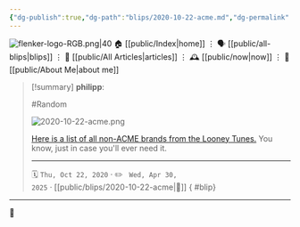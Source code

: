 ```yaml
---
{"dg-publish":true,"dg-path":"blips/2020-10-22-acme.md","dg-permalink":"2020/10/22/acme/","permalink":"/2020/10/22/acme/","title":"philipp @ 2020-10-22"}
---
```



<div class="transclusion internal-embed is-loaded"><div class="markdown-embed">




![flenker-logo-RGB.png|40](/img/user/attachments/flenker-logo-RGB.png)
🏠 [[public/Index\|home]]  ⋮ 🗣️ [[public/all-blips\|blips]] ⋮  📝 [[public/All Articles\|articles]]  ⋮ 🕰️ [[public/now\|now]] ⋮ 🪪 [[public/About Me\|about me]]


</div></div>


> [!summary] **philipp**:
>
> #Random
>
> ![2020-10-22-acme.png](/img/user/attachments/2020-10-22-acme.png)
>
> [Here is a list of all non-ACME brands from the Looney
> Tunes.](https://scifi.stackexchange.com/questions/204999/does-any-looney-tunes-character-ever-use-any-fictional-brand-name-product-that-i)
> You know, just in case you'll ever need it.
> - - -
>
> 🗓️ <code>Thu, Oct 22, 2020</code>  · ✏️ <code> Wed, Apr 30, 2025</code>  · [[public/blips/2020-10-22-acme\|🔗]]
{ #blip}


- - -

 👾
